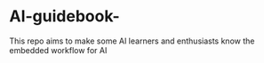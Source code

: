 # AI-guidebook-
This repo aims to make some AI learners and enthusiasts know the embedded workflow for AI
